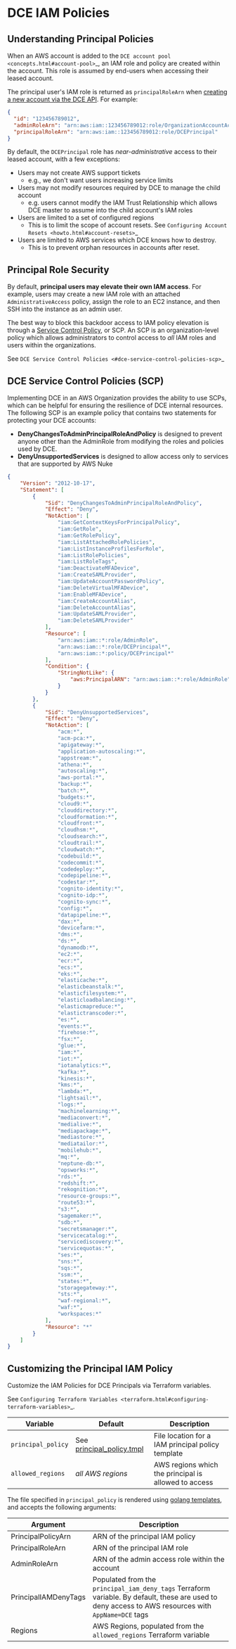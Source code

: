 # DCE IAM Policies

## Understanding Principal Policies

When an AWS account is added to the `DCE account pool <concepts.html#account-pool>`_, an IAM role and policy are created within the account. This role is assumed by end-users when accessing their leased account.

The principal user's IAM role is returned as `principalRoleArn` when [creating a new account via the DCE API](swagger_link.html). For example:

```json
{
  "id": "123456789012",
  "adminRoleArn": "arn:aws:iam::123456789012:role/OrganizationAccountAccessRole",
  "principalRoleArn": "arn:aws:iam::123456789012:role/DCEPrincipal"
}
```

By default, the `DCEPrincipal` role has _near-administrative_ access to their leased account, with a few exceptions:

- Users may not create AWS support tickets 
    - e.g., we don't want users increasing service limits
- Users may not modify resources required by DCE to manage the child account
    - e.g. users cannot modify the IAM Trust Relationship which allows DCE master to assume into the child account's IAM roles
- Users are limited to a set of configured regions
    - This is to limit the scope of account resets. See `Configuring Account Resets <howto.html#account-resets>`_
- Users are limited to AWS services which DCE knows how to destroy.
    - This is to prevent orphan resources in accounts after reset.

## Principal Role Security

By default, **principal users may elevate their own IAM access**. For example, users may create a new IAM role with an attached `AdministrativeAccess` policy, assign the role to an EC2 instance, and then SSH into the instance as an admin user.

The best way to block this backdoor access to IAM policy elevation is through a [Service Control Policy](https://docs.aws.amazon.com/organizations/latest/userguide/orgs_manage_policies_scp.html), or SCP. An SCP is an organization-level policy which allows administrators to control access to _all_ IAM roles and users within the organizations. 

See `DCE Service Control Policies <#dce-service-control-policies-scp>`_

## DCE Service Control Policies (SCP)

Implementing DCE in an AWS Organization provides the ability to use SCPs, which can be helpful for ensuring the resilience of DCE internal resources. The following SCP is an example policy that contains two statements for protecting your DCE accounts:

- **DenyChangesToAdminPrincipalRoleAndPolicy** is designed to prevent anyone other than the AdminRole from modifying the roles and policies used by DCE.
- **DenyUnsupportedServices** is designed to allow access only to services that are supported by AWS Nuke


```json
{
    "Version": "2012-10-17",
    "Statement": [
        {
            "Sid": "DenyChangesToAdminPrincipalRoleAndPolicy",
            "Effect": "Deny",
            "NotAction": [
                "iam:GetContextKeysForPrincipalPolicy",
                "iam:GetRole",
                "iam:GetRolePolicy",
                "iam:ListAttachedRolePolicies",
                "iam:ListInstanceProfilesForRole",
                "iam:ListRolePolicies",
                "iam:ListRoleTags",
                "iam:DeactivateMFADevice",
                "iam:CreateSAMLProvider",
                "iam:UpdateAccountPasswordPolicy",
                "iam:DeleteVirtualMFADevice",
                "iam:EnableMFADevice",
                "iam:CreateAccountAlias",
                "iam:DeleteAccountAlias",
                "iam:UpdateSAMLProvider",
                "iam:DeleteSAMLProvider"
            ],
            "Resource": [
                "arn:aws:iam::*:role/AdminRole",
                "arn:aws:iam::*:role/DCEPrincipal*",
                "arn:aws:iam::*:policy/DCEPrincipal*"
            ],
            "Condition": {
                "StringNotLike": {
                    "aws:PrincipalARN": "arn:aws:iam::*:role/AdminRole"
                }
            }
        },
        {
            "Sid": "DenyUnsupportedServices",
            "Effect": "Deny",
            "NotAction": [
                "acm:*",
                "acm-pca:*",
                "apigateway:*",
                "application-autoscaling:*",
                "appstream:*",
                "athena:*",
                "autoscaling:*",
                "aws-portal:*",
                "backup:*",
                "batch:*",
                "budgets:*",
                "cloud9:*",
                "clouddirectory:*",
                "cloudformation:*",
                "cloudfront:*",
                "cloudhsm:*",
                "cloudsearch:*",
                "cloudtrail:*",
                "cloudwatch:*",
                "codebuild:*",
                "codecommit:*",
                "codedeploy:*",
                "codepipeline:*",
                "codestar:*",
                "cognito-identity:*",
                "cognito-idp:*",
                "cognito-sync:*",
                "config:*",
                "datapipeline:*",
                "dax:*",
                "devicefarm:*",
                "dms:*",
                "ds:*",
                "dynamodb:*",
                "ec2:*",
                "ecr:*",
                "ecs:*",
                "eks:*",
                "elasticache:*",
                "elasticbeanstalk:*",
                "elasticfilesystem:*",
                "elasticloadbalancing:*",
                "elasticmapreduce:*",
                "elastictranscoder:*",
                "es:*",
                "events:*",
                "firehose:*",
                "fsx:*",
                "glue:*",
                "iam:*",
                "iot:*",
                "iotanalytics:*",
                "kafka:*",
                "kinesis:*",
                "kms:*",
                "lambda:*",
                "lightsail:*",
                "logs:*",
                "machinelearning:*",
                "mediaconvert:*",
                "medialive:*",
                "mediapackage:*",
                "mediastore:*",
                "mediatailor:*",
                "mobilehub:*",
                "mq:*",
                "neptune-db:*",
                "opsworks:*",
                "rds:*",
                "redshift:*",
                "rekognition:*",
                "resource-groups:*",
                "route53:*",
                "s3:*",
                "sagemaker:*",
                "sdb:*",
                "secretsmanager:*",
                "servicecatalog:*",
                "servicediscovery:*",
                "servicequotas:*",
                "ses:*",
                "sns:*",
                "sqs:*",
                "ssm:*",
                "states:*",
                "storagegateway:*",
                "sts:*",
                "waf-regional:*",
                "waf:*",
                "workspaces:*"
            ],
            "Resource": "*"
        }
    ]
}
```



## Customizing the Principal IAM Policy

Customize the IAM Policies for DCE Principals via Terraform variables. 

See `Configuring Terraform Variables <terraform.html#configuring-terraform-variables>`_.

| Variable | Default | Description |
| --- | --- | --- |
| `principal_policy` | See [principal_policy.tmpl](https://github.com/Optum/dce/blob/master/modules/fixtures/policies/principal_policy.tmpl) | File location for a  IAM principal policy template | 
| `allowed_regions` | _all AWS regions_ | AWS regions which the principal is allowed to access |

The file specified in `principal_policy` is rendered using [golang templates](https://golang.org/pkg/text/template/), and accepts the following arguments:

| Argument | Description |
| --- | --- |
| PrincipalPolicyArn | ARN of the principal IAM policy |
| PrincipalRoleArn | ARN of the principal IAM role |
| AdminRoleArn | ARN of the admin access role within the account |
| PrincipalIAMDenyTags | Populated from the `principal_iam_deny_tags` Terraform variable. By default, these are used to deny access to AWS resources with `AppName=DCE` tags |
| Regions | AWS Regions, populated from the `allowed_regions` Terraform variable |
